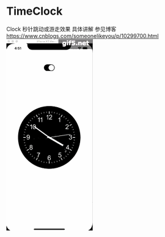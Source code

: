 # TimeClock
Clock 秒针跳动或游走效果
具体讲解 参见博客 https://www.cnblogs.com/someonelikeyou/p/10299700.html
 ![image]( https://github.com/Li-Qun/TimeClock/blob/master/LiqunTimeClock/gif_pic.gif)
